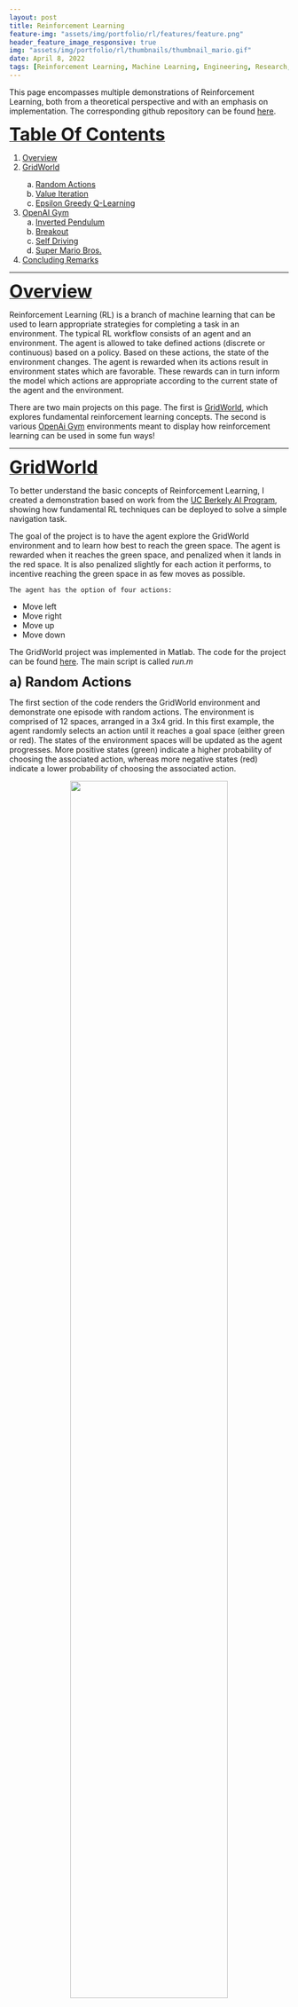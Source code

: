 ```yaml
---
layout: post
title: Reinforcement Learning
feature-img: "assets/img/portfolio/rl/features/feature.png"
header_feature_image_responsive: true
img: "assets/img/portfolio/rl/thumbnails/thumbnail_mario.gif"
date: April 8, 2022
tags: [Reinforcement Learning, Machine Learning, Engineering, Research, Programming]
---
```


<!-- ![image]({{ page.img | relative_url }}) -->

<p>
    This page encompasses multiple demonstrations of Reinforcement Learning, both from a theoretical perspective and with an emphasis on implementation. The corresponding github repository can be found <a href="https://github.com/jschultz299/ReinforcementLearning" target="_blank">here</a>.
</p>

<p>
    <a id="TOC"></a>
    <strong><u><font size="+3">Table Of Contents</font></u></strong>
</p>

<p>
    <ol>
        <li><a href="#Overview">Overview</a></li>
        <li><a href="#GridWorld">GridWorld</a></li>
        <ol type="a">
            <li><a href="#RandomActions">Random Actions</a></li>
            <li><a href="#ValueIteration">Value Iteration</a></li>
            <li><a href="#Q-Learning">Epsilon Greedy Q-Learning</a></li>
        </ol>
        <li><a href="#OpenAiGym">OpenAI Gym</a>
            <ol type="a">
                <li><a href="#Pendulum">Inverted Pendulum</a></li>
                <li><a href="#Breakout">Breakout</a></li>
                <li><a href="#SelfDriving">Self Driving</a></li>
                <li><a href="#Mario">Super Mario Bros.</a></li>
            </ol>
        </li>
        <li><a href="#Conclusion">Concluding Remarks</a></li>
    </ol>
</p>

<hr/>

<p>
    <a id="Overview"></a>
    <strong><u><font size="+3">Overview</font></u></strong>
</p>

<p>
    Reinforcement Learning (RL) is a branch of machine learning that can be used to learn appropriate strategies for completing a task in an environment. The typical RL workflow consists of an agent and an environment. The agent is allowed to take defined actions (discrete or continuous) based on a policy. Based on these actions, the state of the environment changes. The agent is rewarded when its actions result in environment states which are favorable. These rewards can in turn inform the model which actions are appropriate according to the current state of the agent and the environment. 
</p>

<p>
    There are two main projects on this page. The first is <a href="#GridWorld">GridWorld</a>, which explores fundamental reinforcement learning concepts. The second is various <a href="#OpenAiGym">OpenAi Gym</a> environments meant to display how reinforcement learning can be used in some fun ways!
</p>

<hr/>

<p>
    <a id="GridWorld"></a>
    <strong><u><font size="+3">GridWorld</font></u></strong>
</p>

<p>
    To better understand the basic concepts of Reinforcement Learning, I created a demonstration based on work from the <a href="http://ai.berkeley.edu/reinforcement.html" target="_blank">UC Berkely AI Program</a>, showing how fundamental RL techniques can be deployed to solve a simple navigation task.
</p>

<p>
    The goal of the project is to have the agent explore the GridWorld environment and to learn how best to reach the green space. The agent is rewarded when it reaches the green space, and penalized when it lands in the red space. It is also penalized slightly for each action it performs, to incentive reaching the green space in as few moves as possible.

    The agent has the option of four actions:
</p>

<ul>
    <li>Move left</li>
    <li>Move right</li>
    <li>Move up</li>
    <li>Move down</li>
</ul>

<p>
    The GridWorld project was implemented in Matlab. The code for the project can be found <a href="https://github.com/jschultz299/ReinforcementLearning/tree/main/GridWorld" target="_blank">here</a>. The main script is called <em>run.m</em>
</p>

<p>
    <a id="RandomActions"></a>
    <strong><font size="+2">a) Random Actions</font></strong>
</p>

<p>
    The first section of the code renders the GridWorld environment and demonstrate one episode with random actions. The environment is comprised of 12 spaces, arranged in a 3x4 grid. In this first example, the agent randomly selects an action until it reaches a goal space (either green or red). The states of the environment spaces will be updated as the agent progresses. More positive states (green) indicate a higher probability of choosing the associated action, whereas more negative states (red) indicate a lower probability of choosing the associated action.
</p>

<p align="center">
    <img src="../assets/img/portfolio/rl/GridWorld_DemoOne.gif" width="75%" />
</p>

<p>
    <a id="ValueIteration"></a>
    <strong><font size="+2">b) Value Iteration</font></strong>
</p>

<p>
    The next section of the code runs many iterations of the agent performing actions according to a basic policy, updating the environment space Q-values as it progresses.Below you can see the comparison between the first 100 and 1000 iterations.
</p>

<p align="center">
    <img src="../assets/img/portfolio/rl/GridWorld_ValueIteration.png" width="100%" />
</p>

<p>
    <a id="Q-Learning"></a>
    <strong><font size="+2">c) Epsilon Greedy Q-Learning</font></strong>
</p>

<p>
    The final section of the code runs many iterations of the agent performing actions according to the current policy, while implementing Epsilong Greedy Q-learning. The value of epsilon can be manipulated to vary the agent's incentive to explore the space vs exploit the policy. Below you can see the comparison between the first 1000 and 5000 iterations with epsilon = 0.2.
</p>

<p align="center">
    <img src="../assets/img/portfolio/rl/GridWorld_Q-Learning.png" width="100%" />
</p>

<p>
    By comparing the results of section b and section c, we notice that by training with Epsilon Greedy Q-learning, the agent has learned to avoid the bottom sections of the environment.
</p>

<p align="center">
    <em><a href="#TOC">Back to top</a></em>
</p>

<hr/>

<p>
    <a id="OpenAiGym"></a>
    <strong><u><font size="+3">OpenAi Gym</font></u></strong>
</p>

<p>
    The previous <a href="#GridWorld">GridWorld</a> demonstration works well for a relatively simple, properly defined environment with a discrete set of available actions. Oftentimes, the problem we are interested in solving is much more complicated. Because of the additional environmental complexities (input dimensionality) and agent actions (continuous), finding an optimal policy can become difficult or impossible. One possible solution is to use Deep Reinforcement Learning (deepRL). Rather than randomly explore the entire environment to determine the optimal policy, we can use deep neural networks (DNNs) to learn the optimal policy without evaluating every state-action pair. In this way, the DNN functions as a <em>dimensionality reducer</em> and allows complex problems to be solved more easily.
</p>

<p>
    To understand how to apply Deep Reinforcement Learning to more complex problems, I completed 4 demonstrations showcasing deepRL using <a href="https://www.gymlibrary.dev/" target="_blank">OpenAIGym</a>. All the code for this project can be found it the corresponding github repository <a href="https://github.com/jschultz299/ReinforcementLearning/tree/main/OpenAiGym" target="_blank">here</a>.
</p>

<p>
    <a id="Pendulum"></a>
    <strong><font size="+2">a) Inverted Pendulum</font></strong>
</p>

<p>
    This project uses the <a href="https://www.gymlibrary.dev/environments/classic_control/cart_pole/" target=_blank>CartPole</a> environment. The goal of the project is the train the agent to learn how to balance the pendulum upright for an extended period of time. The agent is rewarded if the pendulum remains upright within a certain range of joint angles.
</p>

<p>
    To run the program:
</p>

```python Pendulum.py```

<p>
    Below you can see a demonstration of the agent performing random actions for 5 episodes.
</p>

<p align="center">
    <img src="../assets/img/portfolio/rl/PendulumDemoEnvironment.gif" width="75%" />
</p>

<p>
    Here is the section of the code that creates this demo:
</p>

```python
environment_name = "CartPole-v0"
env = gym.make(environment_name)

episodes = 5
for episode in range(1, episodes+1):
  state = env.reset()
  done = False
  score = 0

  while not done:
    env.render()
    action = env.action_space.sample()
    n_state, reward, done, info = env.step(action)
    score+=reward
  print('Episode:{} Score:{}'.format(episode, score))
env.close()
```

<p>
    Training a PPO model with 20,000 timesteps...
</p>

```python
stop_callback = StopTrainingOnRewardThreshold(reward_threshold=200, verbose=1)
eval_callback = EvalCallback(env,
                            callback_on_new_best=stop_callback,
                            eval_freq=10000,
                            best_model_save_path=save_path,
                            verbose=1)
model = PPO('MlpPolicy', env, verbose=1, tensorboard_log=log_path)
model.learn(total_timesteps=20000, callback=eval_callback)
```

<p>
    ... is is sufficient for the agent to learn how to balance the pendulum, shown below. We can see that the pendulum is much more stable for a longer period of time.
</p>

<p align="center">
    <img src="../assets/img/portfolio/rl/PendulumEvaluateModel.gif" width="75%" />
</p>

<p>
Check out the tensorboard logs for PPO model trained with 20k timesteps <a href="https://github.com/jschultz299/ReinforcementLearning/tree/main/OpenAiGym/Images/Pendulum/Tensorboard%20Logs" target="_blank">here</a>.
</p>

<p>
    <a id="Breakout"></a>
    <strong><font size="+2">b) Breakout</font></strong>
</p>

<p>
    This project uses the <a href="https://www.gymlibrary.dev/environments/atari/breakout/" target=_blank>Breakout</a> environment. The goal of the project is to play the classic Atari brick breaking game called <em>Breakout</em>. The agent is rewarded for each brick it breaks, and penalized for losing lives.
</p>

<p>
    To run the program:
</p>

```python Pendulum.py```

<p>
    Below you can see a demonstration of the agent playing Breakout with random actions.
</p>

<p align="center">
    <img src="../assets/img/portfolio/rl/BreakoutDemoEnvironment.gif" width="75%" />
</p>

<p>
    Here is the section of the code that creates this demo:
</p>

```python
environment_name = 'Breakout-v0'
env = gym.make(environment_name)

episodes = 5
for episode in range(1, episodes+1):
    obs = env.reset()
    done = False
    score = 0
    
    while not done:
        env.render()
        action = env.action_space.sample()
        obs, reward, done, info = env.step(action)
        score+=reward
    print('Episode:{} Score:{}'.format(episode, score))
env.close()
```

<p>
    Stacking 4 environments together and training an A2C model on the stack with 2 million timesteps...
</p>

```python
env = make_atari_env(environment_name, n_envs=4, seed=0)
env = VecFrameStack(env, n_stack=4)

log_path = os.path.join('Training', 'Logs')
model = A2C('CnnPolicy', env, verbose=1, tensorboard_log=log_path)

model.learn(total_timesteps=2000000)
```

<p>
    ... results in an average reward of approximately 23 bricks broken per game, shown below. Training for significantly longer might improve performance.
</p>

<p align="center">
    <img src="../assets/img/portfolio/rl/BreakoutEvaluateModel.gif" width="50%" />
</p>

<p>
Check out the logs for an A2C model trained with 100k timesteps <a href="https://github.com/jschultz299/ReinforcementLearning/tree/main/OpenAiGym/Images/Breakout/Tensorboard_Logs" target="_blank">here</a>.
</p>

<p>
    <a id="SelfDriving"></a>
    <strong><font size="+2">c) Self Driving</font></strong>
</p>

<p>
    This project uses the <a href="https://www.gymlibrary.dev/environments/box2d/car_racing/" target=_blank>Car Racing</a> environment. The goal of this project is for the agent (the car) to drive along the track for as long as possible. The agent receives rewards for remaining on the track, and is penalized for leaving the track as well as penalized slightly for each timestep. The actions the agent may take are the direction to turn the wheels as well as acceleration and braking. All of the actions are in the continuous space. The track is considered solved if the agent receives a total score of 900.
</p>

<p>
    To run the program:
</p>

```python SelfDriving.py```

<p>
    Below you can see a demonstration of the agent driving along the track with random inputs.
</p>

<p align="center">
    <img src="../assets/img/portfolio/rl/DrivingDemoEnvironment.gif" width="75%" />
</p>

<p>
    Here is the section of the code that creates this demo:
</p>

```python
environment_name = 'CarRacing-v0'
env = gym.make(environment_name)

episodes = 2
for episode in range(1, episodes+1):
    obs = env.reset()
    done = False
    score = 0

    while not done:
        env.render()
        action = env.action_space.sample()
        obs, reward, done, info = env.step(action)
        score+=reward
    print('Episode:{} Score:{}'.format(episode, score))
env.close()
```

<p>
    Training a PPO model with just 10,000 timesteps...
</p>

```python
env = gym.make(environment_name)
env = DummyVecEnv([lambda: env])

log_path = os.path.join('Training', 'Logs')
model = PPO('CnnPolicy', env, verbose=1, tensorboard_log=log_path)

model.learn(total_timesteps=10000)
```

<p>
    ... results in an agent with poor performance, shown below.
</p>

<p align="center">
    <img src="../assets/img/portfolio/rl/DrivingEvaluate10kModel.gif" width="75%" />
</p>

<p>
    This model achieved an average score of -40.6.
</p>

<p>
Check out the tensorboard logs for the PPO model trained with 10k timesteps <a href="https://github.com/jschultz299/ReinforcementLearning/tree/main/OpenAiGym/Images/SelfDriving/Tensorboard_Logs/10k_Model" target="_blank">here</a>.
</p>

<p>
    Training the model for more timesteps, this time 200,000...
</p>

```python
model = PPO('CnnPolicy', env, verbose=1, tensorboard_log=log_path)
model.learn(total_timesteps=200000)
```
<p>
    ... results in an agent with much better performance, shown below.
</p>

<p align="center">
    <img src="../assets/img/portfolio/rl/DrivingEvaluate200kModel.gif" width="75%" />
</p>

<p>
    This model achieved an average score of 436.2, and was even able to fully solve the track on occasion.
</p>

<p>
Check out the tensorboard logs for the PPO model trained with 10k timesteps <a href="https://github.com/jschultz299/ReinforcementLearning/tree/main/OpenAiGym/Images/SelfDriving/Tensorboard_Logs/200k_Model" target="_blank">here</a>.
</p>

<p>
    Because the actions are continuous, the model has a hard time learning the appropriate actions to take. It is possible that training for longer might result in better performance. <a href="https://github.com/NotAnyMike" target="_blank">NotAnyMike</a> tried adjusting the action space to only use discrete inputs, which simplified the problem somewhat. Check out his solution <a href="https://notanymike.github.io/Solving-CarRacing/" target="_blank">here</a>.
</p>

<p>
    <a id="Mario"></a>
    <strong><font size="+2">d) Super Mario Bros.</font></strong>
</p>

<p>
    This project uses the <a href="https://pypi.org/project/gym-super-mario-bros/" target=_blank>SuperMarioBros</a> environment wrapper. The goal of the project is the train the agent to learn how to play Super Mario Bros. The agent is rewarded for moving to the right and for reaching the flag. The agent is penalized for how much time it takes to reach the flag and for deaths.
</p>

<p>
    Mario has a number of actions he can take, which correspond to the input buttons on a game controller. There are three different <a href="https://github.com/Kautenja/gym-super-mario-bros/blob/master/gym_super_mario_bros/actions.py" target="_blank">action spaces</a> with varying levels of complexity. In this project, the "Simple Movement" action space is used. Here are the different movement options:
</p>

```python
SIMPLE_MOVEMENT = [
    ['NOOP'],
    ['right'],
    ['right', 'A'],
    ['right', 'B'],
    ['right', 'A', 'B'],
    ['A'],
    ['left'],
]
```

<p>
    To run the program:
</p>

```python SuperMarioBros.py```

<p>
    Below you can see a demonstration of the agent playing Super Mario Bros. with random actions.
</p>

<p align="center">
    <img src="../assets/img/portfolio/rl/MarioDemoEnvironment.gif" width="75%" />
</p>

<p>
    Here is the section of the code that creates this demo:
</p>

```python
environment_name = 'SuperMarioBros-v0'
env = gym_super_mario_bros.make(environment_name)
env = JoypadSpace(env, SIMPLE_MOVEMENT)

done = True
frames = 3000
for step in range(frames):
    if done:
        env.reset()
    state, reward, done, info = env.step(env.action_space.sample())
    env.render()
env.close()
```

<p>
    We can notice that mario gets stuck behind the first pipe. That's because the agent is just making random actions. In contrast to our other previous projects, this one has a much more important <em>time dependency</em>. It not only matters when a certain input is executed, but also for how long that input is held. For example, to successfully clear a pipe, the jump input command needs to be maintained for multiple frames.
</p>

<p>
    This is where frame stacking can give us an advantage. In this environment, we can stack frames on top of each other to give the agent a sense of 'memory'. In this case, we not only tell the agent to pay attention to the current frame, but also the previous 7 frames as well. Below you can see an image of the stacked frames. This should help the agent to learn to actions that span multiple frames as well. <em>We actually did that in the <a href="#Breakout">Breakout</a> project as well, but I think it is more interesting to see it here.</em>
</p>

<p align="center">
    <img src="../assets/img/portfolio/rl/MarioStackedFrames.png" width="100%" />
</p>

<p>
    Training the model for a whopping 5,00,000 timesteps...
</p>

```python
env = DummyVecEnv([lambda: env])
env = VecFrameStack(env, 8, channels_order='last')

class TrainAndLoggingCallback(BaseCallback):
    def __init__(self, check_freq, save_path, verbose=1):
        super(TrainAndLoggingCallback, self).__init__(verbose)
        self.check_freq = check_freq
        self.save_path = save_path
        
    def _init_callback(self):
        if self.save_path is not None:
            os.makedirs(self.save_path, exist_ok=True)
            
    def _on_step(self):
        if self.n_calls % self.check_freq == 0:
            model_path = os.path.join(self.save_path, 'best_model_{}'.format(self.n_calls))
            self.model.save(model_path)
        return True
        
CHECKPOINT_DIR = './train'
LOG_DIR = '.logs'

callback = TrainAndLoggingCallback(check_freq=10000, save_path=CHECKPOINT_DIR)

model = PPO('CnnPolicy', env, verbose=1, tensorboard_log=LOG_DIR, learning_rate=.000001, n_steps=512)
model.learn(total_timesteps=1000, callback=callback)
```

<p>
    ... results in an agent with decent, yet not near perfect performance.
</p>

<p align="center">
    <img src="../assets/img/portfolio/rl/thumbnails/thumbnail_mario.gif" width="75%" />
</p>

<p>
Check out the logs for a PPO model trained with 5M timesteps <a href="https://github.com/jschultz299/ReinforcementLearning/tree/main/OpenAiGym/Images/SuperMario/Tensorboard_Logs/5M_Model" target="_blank">here</a>.
</p>

<p>
    Even after training for 5 million timesteps for over 20 hours on an NVIDIA 3090 GPU, the agent was only able to beat the first level of Super Mario Bros. one time. If we take a look at the tensorboard logs, we can see that the entropy loss never really converges. In fact, it's not even clear that there is a downward trend. This may be evidence that the model isn't learning fast enough, and may never learn how to successfully play the game, at least not in the current setup. See the entropy loss below.
</p>

<p align="center">
    <img src="../assets/img/portfolio/rl/MarioLoss.png" width="75%" />
</p>

<p>
    Some things to try would be to increase the number of frames in the stack, allowing the model to learn across more frames, however, this would significantly increase training time. Another thing to try is to adjust the penalties and rewards. Right now, the agent is only rewarded for reaching the flag. It's possible that giving the agent more frequent rewards, for squashing an enemy, for example, might help the model to learn better. Most likely, however, the cause is that the model is not complex enough to handle the input information. Of all of our exercises on this page, this one is the most complicated. The input space is the largest, the inputs are time dependent, and image frame changes greatly depending on where you are in the level. A more complex model might be able to learn more given the information available in the problem. Feel free to leave a comment down below if you have any other thougths or want to share your solution!
</p>

<p align="center">
    <em><a href="#TOC">Back to top</a></em>
</p>

<hr/>

<p>
    <a id="Conclusion"></a>
    <strong><u><font size="+3">Concluding Remarks</font></u></strong>
</p>

<p>
    So that's it! Thanks for making it to the end of this post on Reinforcement Learning. There are tons of other environments to play around with through <a href="https://www.gymlibrary.dev/" target="_blank">OpenAiGym</a> and I would encourage anyone reading this to go check them out on your own. Reinforcement Learning is an emerging field in Machine Learning and there is new and exciting research being published all the time on how to make agents learn faster and more efficiently. I'd love to hear what others think about Reinforcement Learning or Machine Learning in general. Please let me know in the comments your thoughts on these projects or any RL projects others have done!
</p>

<p>
    <center><strong><font size="+5">Happy Learning!</font></strong></center>
</p>

{% include aligner.html images="portfolio/rl/thumbnails/thumbnail_pendulum.gif,portfolio/rl/thumbnails/thumbnail_breakout.gif,portfolio/rl/thumbnails/thumbnail_driving.gif,portfolio/rl/thumbnails/thumbnail_mario.gif" %}

<p align="center">
    <em><a href="#TOC">Back to top</a></em>
</p>

<hr/>

<p>
    <em>This project was inspired by the <a href="https://www.youtube.com/watch?v=Mut_u40Sqz4" target="_blank">Reinforcement Learning in 3 Hours</a> course from <a href="https://www.youtube.com/c/NicholasRenotte" target="_blank">Nicholas Renotte</a> on YouTube. Thanks to him for helping me get started! You can check out his code for these projects as well <a href="https://github.com/nicknochnack/ReinforcementLearningCourse" target="_blank">here</a>.</em>
</p>